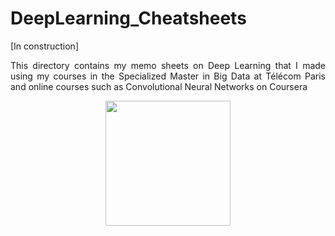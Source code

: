 # DeepLearning_Cheatsheets
[In construction] <br>

<p align='justify'>This directory contains my memo sheets on Deep Learning that I made using my courses in the Specialized Master in Big Data at Télécom Paris and online courses such as Convolutional Neural Networks on Coursera</p>

<p align="center">
  <img src="https://solution44.com/resources/vs/1.png" height="200"/>
</p>
